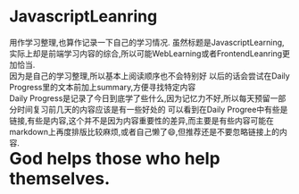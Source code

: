 # JavascriptLeanring
用作学习整理,也算作记录一下自己的学习情况.
虽然标题是JavascriptLearning,实际上却是前端学习内容的综合,所以可能WebLearning或者FrontendLeanring更加恰当.</br>
因为是自己的学习整理,所以基本上阅读顺序也不会特别好
以后的话会尝试在Daily Progress里的文本前加上summary,方便寻找特定内容</br>
Daily Progress是记录了今日到底学了些什么,因为记忆力不好,所以每天预留一部分时间复习前几天的内容应该是有一些好处的
可以看到在Daily Progree中有些是链接,有些是内容,这个并不是因为内容重要性的差异,而主要是有些内容可能在markdown上再度排版比较麻烦,或者自己懒了😄,但推荐还是不要忽略链接上的内容.
</br>
<b style="font-size:30px">God helps those who help themselves.</b>